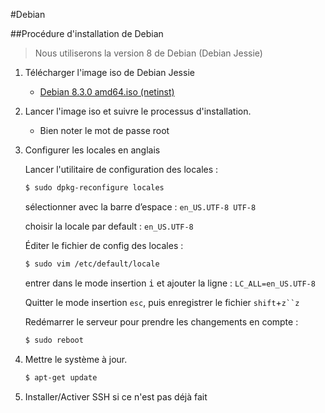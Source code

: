 #Debian

##Procédure d'installation de Debian

>Nous utiliserons la version 8 de Debian (Debian Jessie)

1. Télécharger l'image iso de Debian Jessie

    * [Debian 8.3.0 amd64.iso (netinst)](http://cdimage.debian.org/debian-cd/8.3.0/amd64/iso-cd/debian-8.3.0-amd64-netinst.iso)
2. Lancer l'image iso et suivre le processus d'installation.
    
    * Bien noter le mot de passe root
    
3. Configurer les locales en anglais

    Lancer l'utilitaire de configuration des locales :
    ```bash
    $ sudo dpkg-reconfigure locales
    ```
    
	sélectionner avec la barre d’espace : `en_US.UTF-8 UTF-8`
	
	choisir la locale par default : `en_US.UTF-8`
	
	Éditer le fichier de config des locales :
    ```bash
    $ sudo vim /etc/default/locale
    ```
    entrer dans le mode insertion <kbd>i</kbd> et ajouter la ligne : `LC_ALL=en_US.UTF-8`
    
    Quitter le mode insertion `esc`, puis enregistrer le fichier `shift`+`z``z`
    
    Redémarrer le serveur pour prendre les changements en compte :
    ```bash
    $ sudo reboot
    ```

4. Mettre le système à jour.

    ```bash
    $ apt-get update
    ```
5. Installer/Activer SSH si ce n'est pas déjà fait










